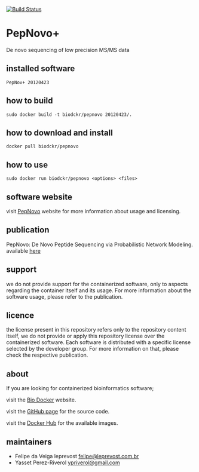 [![Build Status](https://travis-ci.org/BioDocker/PepNovo.svg)](https://travis-ci.org/BioDocker/PepNovo)

PepNovo+
=====
De novo sequencing of low precision MS/MS data


installed software
--------
`PepNov+ 20120423`


how to build
------------
`sudo docker build -t biodckr/pepnovo 20120423/.`


how to download and install
---------------------------
`docker pull biodckr/pepnovo`


how to use
------------
`sudo docker run biodckr/pepnovo <options> <files>`


software website
----------------
visit [PepNovo](http://proteomics.ucsd.edu/Software/PepNovo/) website for more information about usage and licensing.


publication
-----------
PepNovo: De Novo Peptide Sequencing via Probabilistic Network Modeling.
available [here](http://pubs.acs.org/doi/abs/10.1021/ac048788h)


support
-------
we do not provide support for the containerized software, only to aspects regarding the container itself
and its usage. For more information about the software usage, please refer to the publication.


licence
-------
the license present in this repository refers only to the repository content itself, we do not provide or
apply this repository license over the containerized software. Each software is distributed with a specific
license selected by the developer group. For more information on that, please check the respective publication.


about
-----
If you are looking for containerized bioinformatics software;

visit the [Bio Docker](http://biodocker.github.io "Bio Docker") website.

visit the [GitHub page](https://github.com/BioDocker/) for the source code.

visit the [Docker Hub](https://registry.hub.docker.com/repos/biodckr/) for the available images.


maintainers
-----------
* Felipe da Veiga leprevost <felipe@leprevost.com.br>
* Yasset Perez-Riverol <ypriverol@gmail.com>
